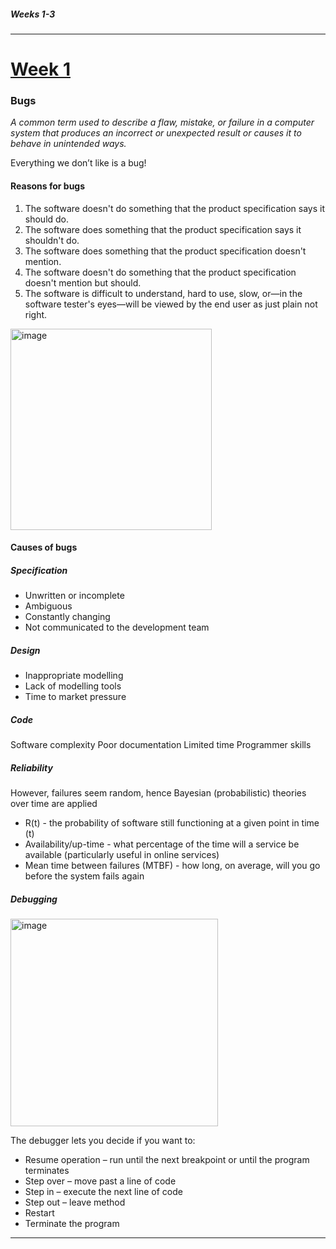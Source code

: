 ##### Weeks 1-3
------------------
# [Week 1](https://github.com/Khair9/Year-2-CompSci-Notes/blob/main/OOSE2/oose.md)
### Bugs
_A common term used to describe a flaw, mistake, or failure in a computer system that produces an incorrect or unexpected result or causes it to behave in unintended ways._

Everything we don’t like is a bug! 

#### Reasons for bugs
1. The software doesn't do something that the product specification says it should do.
1. The software does something that the product specification says it shouldn't do.
1. The software does something that the product specification doesn't mention.
1. The software doesn't do something that the product specification doesn't mention but should.
1. The software is difficult to understand, hard to use, slow, or—in the software tester's eyes—will be viewed by the end user as just plain not right. 

<img width="322" alt="image" src="https://github.com/user-attachments/assets/f90fcad6-d244-4719-a2f2-720b0c8ea8e4" />

#### Causes of bugs

##### Specification
- Unwritten or incomplete
- Ambiguous 
- Constantly changing
- Not communicated to the development team
##### Design 
- Inappropriate modelling
- Lack of modelling tools
- Time to market pressure
##### Code
Software complexity
Poor documentation 
Limited time
Programmer skills
##### Reliability
However, failures seem random, hence Bayesian (probabilistic) theories over time are applied
 - R(t) - the probability of software still functioning at a given point in time (t) 
 - Availability/up-time - what percentage of the time will a service be available (particularly useful in online services)
 - Mean time between failures (MTBF) - how long, on average, will you go before the system fails again
##### Debugging
<img width="332" alt="image" src="https://github.com/user-attachments/assets/7a17bc3f-3547-48be-b693-a767fdbb3b16" />

The debugger lets you decide if you want to:
 - Resume operation – run until the next breakpoint or until the program terminates
 - Step over – move past a line of code
 - Step in – execute the next line of code
 - Step out – leave method
 - Restart
 - Terminate the program

-----------------

###


